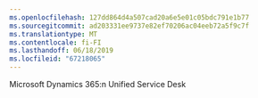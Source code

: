 ```yaml
---
ms.openlocfilehash: 127dd864d4a507cad20a6e5e01c05bdc791e1b77
ms.sourcegitcommit: ad203331ee9737e82ef70206ac04eeb72a5f9c7f
ms.translationtype: MT
ms.contentlocale: fi-FI
ms.lasthandoff: 06/18/2019
ms.locfileid: "67218065"
---
```

Microsoft Dynamics 365:n Unified Service Desk